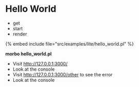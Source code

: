 # Hello World


* get
* start
* render

{% embed include file="src/examples/lite/hello_world.pl" %}

**morbo hello_world.pl**


* Visit http://127.0.0.1:3000/
* Look at the console
* Visit http://127.0.0.1:3000/other  to see the error
* Look at the console



